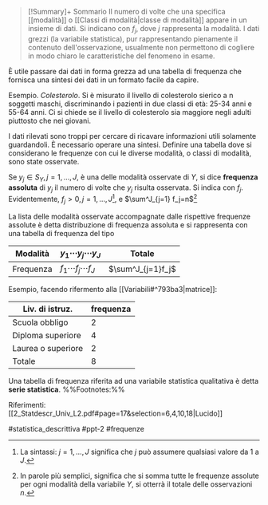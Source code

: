 >[!Summary]+ Sommario
>Il numero di volte che una specifica [[modalità]] o [[Classi di modalità|classe di modalità]] appare in un insieme di dati.
>Si indicano con $f_j$​, dove $j$ rappresenta la modalità.
I dati grezzi (la variabile statistica), pur rappresentando pienamente il contenuto dell'osservazione, usualmente non permettono di cogliere in modo chiaro le caratteristiche del fenomeno in esame. 

È utile passare dai dati in forma grezza ad una tabella di frequenza che fornisca una sintesi dei dati in un formato facile da capire.

Esempio. _Colesterolo_. Si è misurato il livello di colesterolo sierico a n soggetti maschi, discriminando i pazienti in due classi di età: 25-34 anni e 55-64 anni. Ci si chiede se il livello di colesterolo sia maggiore negli adulti piuttosto che nei giovani.

I dati rilevati sono troppi per cercare di ricavare informazioni utili solamente guardandoli.
È necessario operare una sintesi. Definire una tabella dove si considerano le frequenze con cui le diverse modalità, o classi di modalità, sono state osservate.

Se $y_j \in S_Y, j = 1, ..., J$, è una delle modalità osservate di $Y$, si dice **frequenza assoluta** di $y_j$ il numero di volte che $y_j$ risulta osservata.
Si indica con $f_j$. 
Evidentemente, $f_j \gt 0, j=1,...,J$[^1], e $\sum^J_{j=1} f_j=n$[^2] 

La lista delle modalità osservate accompagnate dalle rispettive frequenze assolute è detta distribuzione di frequenza assoluta e si rappresenta con una tabella di frequenza del tipo

| Modalità | $y_1 \cdots y_j \cdots y_J$ | Totale |
| ---- | ---- | ---- |
| Frequenza | $f_1 \cdots f_j \cdots f_J$ | $\sum^J_{j=1}f_j$ |

Esempio, facendo rifermento alla [[Variabili#^793ba3|matrice]]:

| Liv. di istruz. | frequenza |
| ---- | ---- |
| Scuola obbligo | 2 |
| Diploma superiore | 4 |
| Laurea o superiore | 2 |
| Totale | 8 |
Una tabella di frequenza riferita ad una variabile statistica qualitativa è detta **serie statistica**.
%%Footnotes:%%

[^1]: La sintassi: $j = 1,...,J$ significa che $j$ può assumere qualsiasi valore da 1 a $J$.
[^2]: In parole più semplici, significa che si somma tutte le frequenze assolute per ogni modalità della variabile $Y$, si otterrà il totale delle osservazioni $n$.

Riferimenti:
[[2_Statdescr_Univ_L2.pdf#page=17&selection=6,4,10,18|Lucido]]

#statistica_descrittiva 
#ppt-2 
#frequenze 